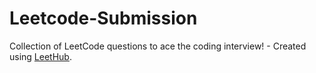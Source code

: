 # Leetcode-Submission
Collection of LeetCode questions to ace the coding interview! - Created using [LeetHub](https://github.com/QasimWani/LeetHub).
